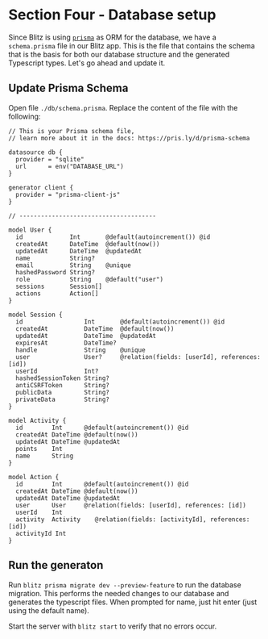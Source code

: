 # Section Four - Database setup
Since Blitz is using [`prisma`](https://www.prisma.io/) as ORM for the database, we have a `schema.prisma` file in our Blitz app. This is the file that contains the schema that is the basis for both our database structure and the generated Typescript types. Let's go ahead and update it.

## Update Prisma Schema
Open file `./db/schema.prisma`. Replace the content of the file with the following:
```prisma
// This is your Prisma schema file,
// learn more about it in the docs: https://pris.ly/d/prisma-schema

datasource db {
  provider = "sqlite"
  url      = env("DATABASE_URL")
}

generator client {
  provider = "prisma-client-js"
}

// --------------------------------------

model User {
  id             Int       @default(autoincrement()) @id
  createdAt      DateTime  @default(now())
  updatedAt      DateTime  @updatedAt
  name           String?
  email          String    @unique
  hashedPassword String?
  role           String    @default("user")
  sessions       Session[]
  actions		 Action[]
}

model Session {
  id                 Int       @default(autoincrement()) @id
  createdAt          DateTime  @default(now())
  updatedAt          DateTime  @updatedAt
  expiresAt          DateTime?
  handle             String    @unique
  user               User?     @relation(fields: [userId], references: [id])
  userId             Int?
  hashedSessionToken String?
  antiCSRFToken      String?
  publicData         String?
  privateData        String?
}

model Activity {
  id        Int      @default(autoincrement()) @id
  createdAt DateTime @default(now())
  updatedAt DateTime @updatedAt
  points    Int
  name		String
}

model Action {
  id        Int      @default(autoincrement()) @id
  createdAt DateTime @default(now())
  updatedAt DateTime @updatedAt
  user		User	 @relation(fields: [userId], references: [id])
  userId	Int
  activity	Activity	@relation(fields: [activityId], references: [id])
  activityId Int
}
```

## Run the generaton
Run `blitz prisma migrate dev --preview-feature` to run the database migration. This performs the needed changes to our database and generates the typescript files. When prompted for name, just hit enter (just using the default name).

Start the server with `blitz start` to verify that no errors occur.